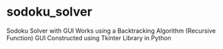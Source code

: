 # sodoku_solver
Sodoku Solver with GUI
Works using a Backtracking Algorithm (Recursive Function)
GUI Constructed using Tkinter Library in Python
